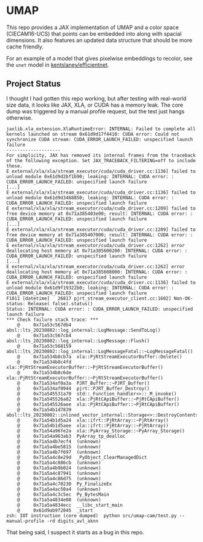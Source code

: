 # UMAP
This repo provides a JAX implementation of UMAP and a color space (CIECAM16-UCS)
that points can be embedded into along with spacial dimensions. It also features
an updated data structure that should be more cache friendly.

For an example of a model that gives pixelwise embeddings to recolor, see the
`unet` model in
[kentslaney/efficientnet](https://github.com/kentslaney/efficientnet).

## Project Status
I thought I had gotten this repo working, but after testing with real-world size
data, it looks like JAX, XLA, or CUDA has a memory leak. The core dump was
triggered by a manual profile request, but the test just hangs otherwise.

```
jaxlib.xla_extension.XlaRuntimeError: INTERNAL: Failed to complete all kernels launched on stream 0x61d9d17f4410: CUDA error: Could not synchronize CUDA stream: CUDA_ERROR_LAUNCH_FAILED: unspecified launch failure
--------------------
For simplicity, JAX has removed its internal frames from the traceback of the following exception. Set JAX_TRACEBACK_FILTERING=off to include these.
E external/xla/xla/stream_executor/cuda/cuda_driver.cc:1136] failed to unload module 0x61d9d2bf1b90; leaking: INTERNAL: CUDA error: : CUDA_ERROR_LAUNCH_FAILED: unspecified launch failure
[...]
E external/xla/xla/stream_executor/cuda/cuda_driver.cc:1136] failed to unload module 0x61d9d3468850; leaking: INTERNAL: CUDA error: : CUDA_ERROR_LAUNCH_FAILED: unspecified launch failure
E external/xla/xla/stream_executor/cuda/cuda_driver.cc:1209] failed to free device memory at 0x71a385403e00; result: INTERNAL: CUDA error: : CUDA_ERROR_LAUNCH_FAILED: unspecified launch failure
[...]
E external/xla/xla/stream_executor/cuda/cuda_driver.cc:1209] failed to free device memory at 0x71a385407000; result: INTERNAL: CUDA error: : CUDA_ERROR_LAUNCH_FAILED: unspecified launch failure
E external/xla/xla/stream_executor/cuda/cuda_driver.cc:1262] error deallocating host memory at 0x71a385600200: INTERNAL: CUDA error: : CUDA_ERROR_LAUNCH_FAILED: unspecified launch failure
[...]
E external/xla/xla/stream_executor/cuda/cuda_driver.cc:1262] error deallocating host memory at 0x71a385608000: INTERNAL: CUDA error: : CUDA_ERROR_LAUNCH_FAILED: unspecified launch failure
E external/xla/xla/stream_executor/cuda/cuda_driver.cc:1136] failed to unload module 0x61d9f19322b0; leaking: INTERNAL: CUDA error: : CUDA_ERROR_LAUNCH_FAILED: unspecified launch failure
F1011 [datetime]   26817 pjrt_stream_executor_client.cc:1602] Non-OK-status: Release( false).status()
Status: INTERNAL: CUDA error: : CUDA_ERROR_LAUNCH_FAILED: unspecified launch failure
*** Check failure stack trace: ***
    @     0x71a53c567db4  absl::lts_20230802::log_internal::LogMessage::SendToLog()
    @     0x71a53c567cb4  absl::lts_20230802::log_internal::LogMessage::Flush()
    @     0x71a53c568159  absl::lts_20230802::log_internal::LogMessageFatal::~LogMessageFatal()
    @     0x71a534b8cb7a  xla::PjRtStreamExecutorBuffer::Delete()
    @     0x71a534b8c4fd  xla::PjRtStreamExecutorBuffer::~PjRtStreamExecutorBuffer()
    @     0x71a534b8c6de  xla::PjRtStreamExecutorBuffer::~PjRtStreamExecutorBuffer()
    @     0x71a534af0a3a  PJRT_Buffer::~PJRT_Buffer()
    @     0x71a534af0944  pjrt::PJRT_Buffer_Destroy()
    @     0x71a545531a70  std::_Function_handler<>::_M_invoke()
    @     0x71a545526a82  xla::PjRtCApiBuffer::~PjRtCApiBuffer()
    @     0x71a545526aee  xla::PjRtCApiBuffer::~PjRtCApiBuffer()
    @     0x71a54b1d7839  absl::lts_20230802::inlined_vector_internal::Storage<>::DestroyContents()
    @     0x71a54b1d5a24  xla::ifrt::PjRtArray::~PjRtArray()
    @     0x71a54b1d5aee  xla::ifrt::PjRtArray::~PjRtArray()
    @     0x71a54a96fe2a  xla::PyArray_Storage::~PyArray_Storage()
    @     0x71a54a963ab3  PyArray_tp_dealloc
    @     0x71a5a4b7ecf4  (unknown)
    @     0x71a5a4be5815  (unknown)
    @     0x71a5a4b7f697  (unknown)
    @     0x71a5a4c8e29d  _PyObject_ClearManagedDict
    @     0x71a5a4c886cb  (unknown)
    @     0x71a5a4b9b024  (unknown)
    @     0x71a5a4c87941  (unknown)
    @     0x71a5a4c86d75  (unknown)
    @     0x71a5a4c70230  Py_FinalizeEx
    @     0x71a5a4ac50a4  (unknown)
    @     0x71a5a4c3c5ec  Py_BytesMain
    @     0x71a5a4834e08  (unknown)
    @     0x71a5a4834ecc  __libc_start_main
    @     0x61d9ab9f2045  _start
zsh: IOT instruction (core dumped)  python src/umap-cam/test.py --manual-profile -rd digits_avl_aknn
```
That being said, I suspect it starts as a bug in this repo.
